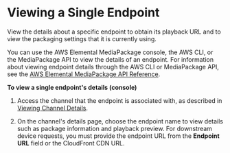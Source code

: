 # Viewing a Single Endpoint<a name="endpoints-view-one"></a>

View the details about a specific endpoint to obtain its playback URL and to view the packaging settings that it is currently using\.

You can use the AWS Elemental MediaPackage console, the AWS CLI, or the MediaPackage API to view the details of an endpoint\. For information about viewing endpoint details through the AWS CLI or MediaPackage API, see the [AWS Elemental MediaPackage API Reference](http://docs.aws.amazon.com/mediapackage/latest/apireference/)\.

**To view a single endpoint's details \(console\)**

1. Access the channel that the endpoint is associated with, as described in [Viewing Channel Details](channels-view.md)\.

1. On the channel's details page, choose the endpoint name to view details such as package information and playback preview\. For downstream device requests, you must provide the endpoint URL from the **Endpoint URL** field or the CloudFront CDN URL\.